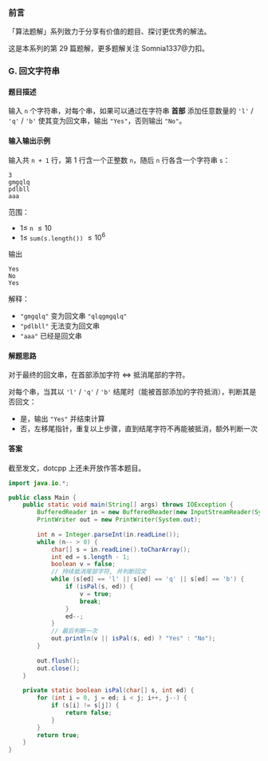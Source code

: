 ### 前言

「算法题解」系列致力于分享有价值的题目、探讨更优秀的解法。

这是本系列的第 29 篇题解，更多题解关注 Somnia1337@力扣。

### G. 回文字符串

#### 题目描述

输入 `n` 个字符串，对每个串，如果可以通过在字符串 **首部** 添加任意数量的 `'l'` / `'q'` / `'b'` 使其变为回文串，输出 `"Yes"`，否则输出 `"No"`。

#### 输入输出示例

输入共 `n + 1` 行，第 1 行含一个正整数 `n`，随后 `n` 行各含一个字符串 `s`：

```text
3  
gmgqlq  
pdlbll  
aaa
```

范围：

- $1 \leqslant$ `n` $\leqslant 10$
- $1 \leqslant$ `sum(s.length())` $\leqslant 10^6$

输出

```text
Yes  
No  
Yes
```

解释：

- `"gmgqlq"` 变为回文串 `"qlqgmgqlq"`
- `"pdlbll"` 无法变为回文串
- `"aaa"` 已经是回文串

#### 解题思路

对于最终的回文串，在首部添加字符 $\Leftrightarrow$ 抵消尾部的字符。

对每个串，当其以 `'l'` / `'q'` / `'b'` 结尾时（能被首部添加的字符抵消），判断其是否回文：

- 是，输出 `"Yes"` 并结束计算
- 否，左移尾指针，重复以上步骤，直到结尾字符不再能被抵消，额外判断一次

#### 答案

截至发文，dotcpp 上还未开放作答本题目。

```java
import java.io.*;

public class Main {
    public static void main(String[] args) throws IOException {
        BufferedReader in = new BufferedReader(new InputStreamReader(System.in));
        PrintWriter out = new PrintWriter(System.out);
        
        int n = Integer.parseInt(in.readLine());
        while (n-- > 0) {
            char[] s = in.readLine().toCharArray();
            int ed = s.length - 1;
            boolean v = false;
            // 持续抵消尾部字符, 并判断回文
            while (s[ed] == 'l' || s[ed] == 'q' || s[ed] == 'b') {
                if (isPal(s, ed)) {
                    v = true;
                    break;
                }
                ed--;
            }
            // 最后判断一次
            out.println(v || isPal(s, ed) ? "Yes" : "No");
        }
        
        out.flush();
        out.close();
    }
    
    private static boolean isPal(char[] s, int ed) {
        for (int i = 0, j = ed; i < j; i++, j--) {
            if (s[i] != s[j]) {
                return false;
            }
        }
        return true;
    }
}
```